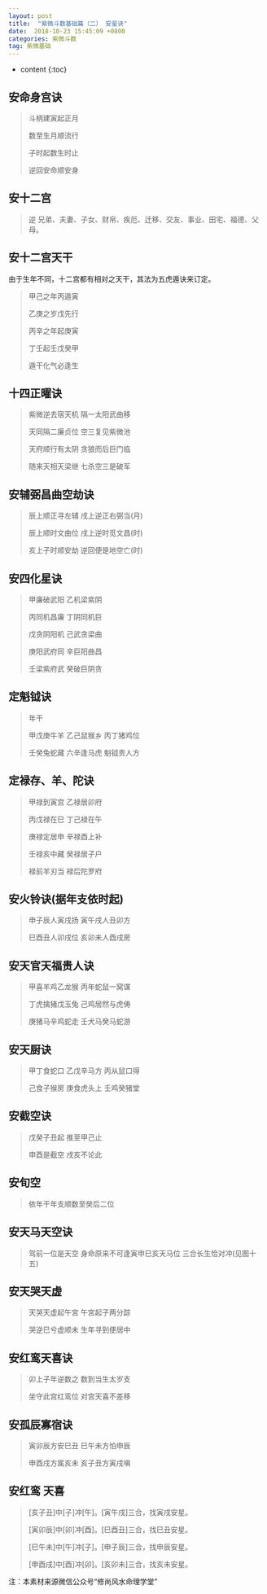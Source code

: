 ```yaml
---
layout: post
title:  "紫微斗数基础篇（二） 安星诀"
date:  2018-10-23 15:45:09 +0800
categories: 紫微斗数
tag: 紫微基础
---
```


* content
{:toc}


## 安命身宫诀

> 斗柄建寅起正月
>
> 数至生月顺流行
>
> 子时起数生时止
>
> 逆回安命顺安身

## 安十二宫

> 逆 兄弟、夫妻、子女、财帛、疾厄、迁移、交友、事业、田宅、福德、父母。

## 安十二宫天干

由于生年不同，十二宫都有相对之天干，其法为五虎遁诀来订定。

> 甲己之年丙遁寅
>
> 乙庚之岁戊先行
>
> 丙辛之年起庚寅
>
> 丁壬起壬戊癸甲
>
> 遁干化气必逢生

## 十四正曜诀

> 紫微逆去宿天机  隔一太阳武曲移
>
> 天同隔二廉贞位  空三复见紫微池
>
> 天府顺行有太阴  贪狼而后巨门临    
>
> 随来天相天梁继  七杀空三是破军

 

## 安辅弼昌曲空劫诀

> 辰上顺正寻左辅  戌上逆正右弼当(月)
>
> 辰上顺时文曲位  戌上逆时觅文昌(时)
>
> 亥上子时顺安劫  逆回便是地空亡(时)

## 安四化星诀

> 甲廉破武阳  乙机梁紫阴
>
> 丙同机昌廉  丁阴同机巨
>
> 戊贪阴阳机  己武贪梁曲
>
> 庚阳武府同  辛巨阳曲昌
>
> 壬梁紫府武  癸破巨阴贪

## 定魁钺诀

> 年干
>
> 甲戊庚牛羊  乙己鼠猴乡  丙丁猪鸡位
>
>  壬癸兔蛇藏  六辛逢马虎  魁钺贵人方

## 定禄存、羊、陀诀

> 甲禄到寅宫  乙禄居卯府
>
> 丙戊禄在巳  丁己禄在午
>
> 庚禄定居申  辛禄酉上补
>
> 壬禄亥中藏  癸禄居子户
>
> 禄前羊刃当  禄后陀罗府

## 安火铃诀(据年支依时起)

> 申子辰人寅戌扬  寅午戌人丑卯方
>
> 巳酉丑人卯戌位  亥卯未人酉戌房

## 安天官天福贵人诀

> 甲喜羊鸡乙龙猴  丙年蛇鼠一窝谋
>
> 丁虎擒猪戊玉兔  己鸡居然与虎俦
>
> 庚猪马辛鸡蛇走  壬犬马癸马蛇游

## 安天厨诀

> 甲丁食蛇口  乙戊辛马方  丙从鼠口得
>
> 己食子猴房  庚食虎头上  壬鸡癸猪堂

## 安截空诀

> 戊癸子丑起  推至甲己止
>
> 申酉是截空  戌亥不论此

## 安旬空

> 依年干年支顺数至癸后二位

## 安天马天空诀

> 驾前一位是天空  身命原来不可逢寅申巳亥天马位  三合长生恰对冲(见图十五)

## 安天哭天虚

> 天哭天虚起午宮  午宮起子两分踪
>
> 哭逆巳兮虚顺未  生年寻到便居中

## 安红鸾天喜诀

> 卯上子年逆数之  数到当生太岁支
>
> 坐守此宫红鸾位  对宫天喜不差移

## 安孤辰寡宿诀

>  寅卯辰方安巳丑  巳午未方怕申辰
>
>  申酉戌方属亥未  亥子丑方寅戌嗔

## 安红鸾  天喜

> [亥子丑]中[子]冲[午]。[寅午戌]三合，找寅戌安星。
>
> [寅卯辰]中[卯]冲[酉]。[巳酉丑]三合，找巳丑安星。
>
> [巳午未]中[午]冲[子]。[申子辰]三合，找申辰安星。
>
> [申酉戌]中[酉]冲[卯]。[亥卯未]三合，找亥未安星。



注：本素材来源微信公众号“修尚风水命理学堂”

